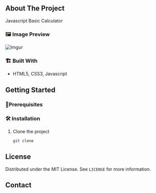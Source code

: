 ## About The Project

<!-- [![Product Name Screen Shot][product-screenshot]](https://example.com) -->

Javascript Basic Calculator

### 🖼️ Image Preview

<!-- ![Imgur] -->

![Imgur](https://i.imgur.com/YQ7N0TB.png)

### 🏗️ Built With

-   HTML5, CSS3, Javascript

<!-- GETTING STARTED -->

## Getting Started

<!-- This is an example of how you may give instructions on setting up your project locally.
To get a local copy up and running follow these simple example steps. -->

### 📝️Prerequisites

<!-- This is an example of how to list things you need to use the software and how to install them. -->

### 🛠️ Installation

1. Clone the project
    ```sh
    git clone
    ```

<!-- LICENSE -->

## License

Distributed under the MIT License. See `LICENSE` for more information.

<!-- CONTACT -->

## Contact

<!-- Your Name - [@your_twitter](https://twitter.com/your_username) - email@example.com -->

<!-- Project Link: [https://github.com/your_username/repo_name](https://github.com/your_username/repo_name) -->
